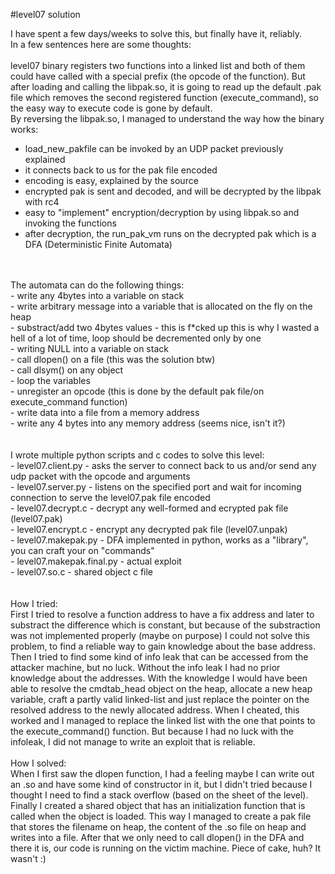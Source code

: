 #level07 solution

I have spent a few days/weeks to solve this, but finally have it, reliably.<br />
In a few sentences here are some thoughts:<br />
<br />
level07 binary registers two functions into a linked list and both of them could have called with a special prefix (the opcode of the function). But after loading and calling the libpak.so, it is going to read up the default .pak file which removes the second registered function (execute_command), so the easy way to execute code is gone by default.<br />
By reversing the libpak.so, I managed to understand the way how the binary works:<br />
- load_new_pakfile can be invoked by an UDP packet previously explained<br />
- it connects back to us for the pak file encoded<br />
- encoding is easy, explained by the source<br />
- encrypted pak is sent and decoded, and will be decrypted by the libpak with rc4<br />
- easy to "implement" encryption/decryption by using libpak.so and invoking the functions<br />
- after decryption, the run_pak_vm runs on the decrypted pak which is a DFA (Deterministic Finite Automata)<br />
<br />
<br />
The automata can do the following things:<br />
- write any 4bytes into a variable on stack<br />
- write arbitrary message into a variable that is allocated on the fly on the heap<br />
- substract/add two 4bytes values - this is f*cked up this is why I wasted a hell of a lot of time, loop should be decremented only by one<br />
- writing NULL into a variable on stack<br />
- call dlopen() on a file (this was the solution btw)<br />
- call dlsym() on any object<br />
- loop the variables<br />
- unregister an opcode (this is done by the default pak file/on execute_command function)<br />
- write data into a file from a memory address<br />
- write any 4 bytes into any memory address (seems nice, isn't it?)<br />
<br />
<br />
I wrote multiple python scripts and c codes to solve this level:<br />
- level07.client.py - asks the server to connect back to us and/or send any udp packet with the opcode and arguments<br />
- level07.server.py - listens on the specified port and wait for incoming connection to serve the level07.pak file encoded<br />
- level07.decrypt.c - decrypt any well-formed and ecrypted pak file (level07.pak)<br />
- level07.encrypt.c - encrypt any decrypted pak file (level07.unpak)<br />
- level07.makepak.py - DFA implemented in python, works as a "library", you can craft your on "commands"<br />
- level07.makepak.final.py - actual exploit<br />
- level07.so.c - shared object c file<br />
<br />
<br />
How I tried:<br />
First I tried to resolve a function address to have a fix address and later to substract the difference which is constant, but because of the substraction was not implemented properly (maybe on purpose) I could not solve this problem, to find a reliable way to gain knowledge about the base address.<br />
Then I tried to find some kind of info leak that can be accessed from the attacker machine, but no luck. Without the info leak I had no prior knowledge about the addresses. With the knowledge I would have been able to resolve the cmdtab_head object on the heap, allocate a new heap variable, craft a partly valid linked-list and just replace the pointer on the resolved address to the newly allocated address. When I cheated, this worked and I managed to replace the linked list with the one that points to the execute_command() function. But because I had no luck with the infoleak, I did not manage to write an exploit that is reliable.<br />
<br />
How I solved:<br />
When I first saw the dlopen function, I had a feeling maybe I can write out an .so and have some kind of constructor in it, but I didn't tried because I thought I need to find a stack overflow (based on the sheet of the level). Finally I created a shared object that has an initialization function that is called when the object is loaded. This way I managed to create a pak file that stores the filename on heap, the content of the .so file on heap and writes into a file. After that we only need to call dlopen() in the DFA and there it is, our code is running on the victim machine. Piece of cake, huh? It wasn't :)<br />
<br />
